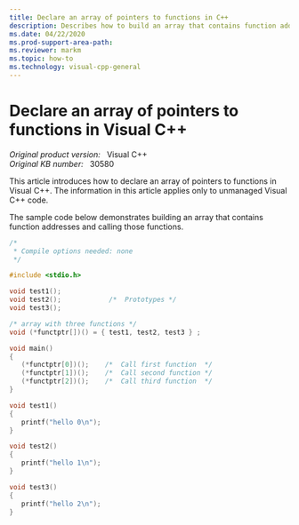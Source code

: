 ```yaml
---
title: Declare an array of pointers to functions in C++
description: Describes how to build an array that contains function addresses and call those functions in Visual C++.
ms.date: 04/22/2020
ms.prod-support-area-path: 
ms.reviewer: markm
ms.topic: how-to
ms.technology: visual-cpp-general
---
```

# Declare an array of pointers to functions in Visual C++

_Original product version:_ &nbsp; Visual C++  
_Original KB number:_ &nbsp; 30580

This article introduces how to declare an array of pointers to functions in Visual C++. The information in this article applies only to unmanaged Visual C++ code.

The sample code below demonstrates building an array that contains function addresses and calling those functions.

```cpp
/*
 * Compile options needed: none
 */

#include <stdio.h>

void test1();
void test2();            /*  Prototypes */
void test3();

/* array with three functions */
void (*functptr[])() = { test1, test2, test3 } ;

void main()
{
   (*functptr[0])();    /*  Call first function  */
   (*functptr[1])();    /*  Call second function */
   (*functptr[2])();    /*  Call third function  */
}

void test1()
{
   printf("hello 0\n");
}

void test2()
{
   printf("hello 1\n");
}

void test3()
{
   printf("hello 2\n");
}
```
